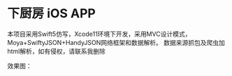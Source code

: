 # 下厨房 iOS APP

本项目采用Swift5仿写，Xcode11环境下开发，采用MVC设计模式，Moya+SwiftyJSON+HandyJSON网络框架和数据解析。
数据来源抓包及爬虫加html解析，如有侵权，请联系我删除


效果图：
